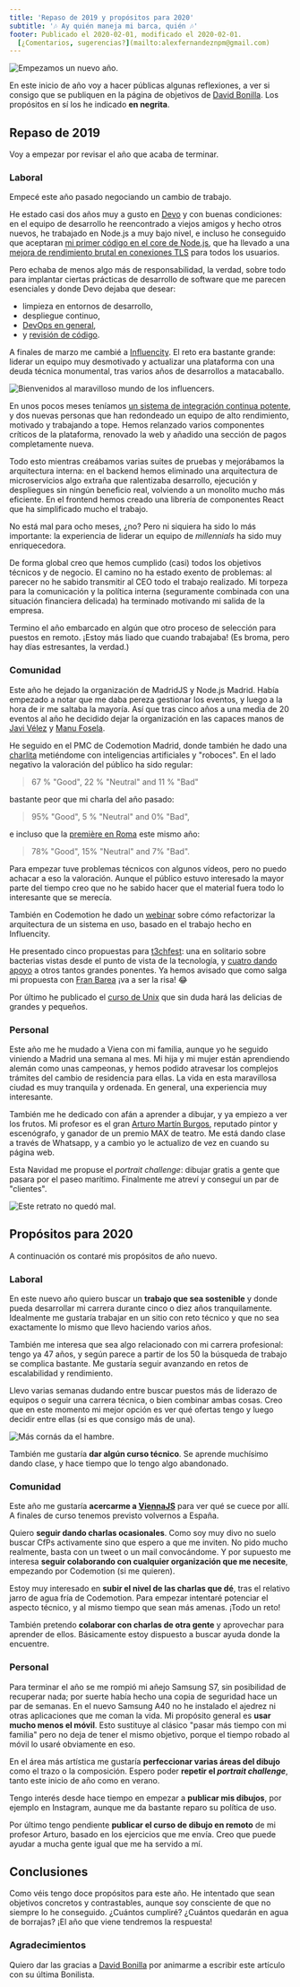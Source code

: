 ```yaml
---
title: 'Repaso de 2019 y propósitos para 2020'
subtitle: '🎶 Ay quién maneja mi barca, quién 🎶'
footer: Publicado el 2020-02-01, modificado el 2020-02-01.
  [¿Comentarios, sugerencias?](mailto:alexfernandeznpm@gmail.com)
---
```


![Empezamos un nuevo año.](pics/repaso-anyo-nuevo.jpg "San Isidro Concert at Retiro Park, fuente: https://commons.wikimedia.org/wiki/File:MADRID_060515_MXALX_096.jpg")

En este inicio de año voy a hacer públicas algunas reflexiones,
a ver si consigo que se publiquen en la página de objetivos de
[David Bonilla](https://bonillaware.com/objetivos-para-2020).
Los propósitos en sí los he indicado **en negrita**.

## Repaso de 2019

Voy a empezar por revisar el año que acaba de terminar.

### Laboral

Empecé este año pasado negociando un cambio de trabajo.

He estado casi dos años muy a gusto en [Devo](https://www.devo.com/)
y con buenas condiciones:
en el equipo de desarrollo he reencontrado a viejos amigos y hecho otros nuevos,
he trabajado en Node.js a muy bajo nivel,
e incluso he conseguido que aceptaran
[mi primer código en el core de Node.js](https://github.com/nodejs/node/pull/20344),
que ha llevado a una
[mejora de rendimiento brutal en conexiones TLS](https://github.com/nodejs/node/pull/27861)
para todos los usuarios.

Pero echaba de menos algo más de responsabilidad, la verdad,
sobre todo para implantar ciertas prácticas de desarrollo de software
que me parecen esenciales y donde Devo dejaba que desear:

* limpieza en entornos de desarrollo,
* despliegue continuo,
* [DevOps en general](http://pinchito.es/2017/build-your-own-devops-infrastructure.html),
* y [revisión de código](http://pinchito.es/2018/has-anyone-else-seen-your-code.html).

A finales de marzo me cambié a
[Influencity](https://influencity.com/).
El reto era bastante grande:
liderar un equipo muy desmotivado y actualizar una plataforma con una deuda técnica monumental,
tras varios años de desarrollos a matacaballo.

![Bienvenidos al maravilloso mundo de los influencers.](pics/repaso-influencers.jpg "Mona et la laitière immortalisent leur voyage chez le cri, fuente: https://commons.wikimedia.org/wiki/File:Selfie_art.jpg")

En unos pocos meses teníamos
[un sistema de integración continua potente](http://pinchito.es/2019/devops-on-the-cheap.html),
y dos nuevas personas que han redondeado un equipo de alto rendimiento, motivado y trabajando a tope.
Hemos relanzado varios componentes críticos de la plataforma,
renovado la web y añadido una sección de pagos completamente nueva.

Todo esto mientras creábamos varias suites de pruebas y
mejorábamos la arquitectura interna:
en el backend hemos eliminado una arquitectura de microservicios algo extraña
que ralentizaba desarrollo, ejecución y despliegues sin ningún beneficio real,
volviendo a un monolito mucho más eficiente.
En el frontend hemos creado una librería de componentes React
que ha simplificado mucho el trabajo.

No está mal para ocho meses, ¿no?
Pero ni siquiera ha sido lo más importante:
la experiencia de liderar un equipo de _millennials_ ha sido muy enriquecedora.

De forma global creo que hemos cumplido (casi) todos los objetivos técnicos y de negocio.
El camino no ha estado exento de problemas:
al parecer no he sabido transmitir al CEO todo el trabajo realizado.
Mi torpeza para la comunicación y la política interna
(seguramente combinada con una situación financiera delicada)
ha terminado motivando mi salida de la empresa.

Termino el año embarcado en algún que otro proceso de selección para puestos en remoto.
¡Estoy más liado que cuando trabajaba!
(Es broma, pero hay días estresantes, la verdad.)

### Comunidad

Este año he dejado la organización de MadridJS y Node.js Madrid.
Había empezado a notar que me daba pereza gestionar los eventos,
y luego a la hora de ir me saltaba la mayoría.
Así que tras cinco años a una media de 20 eventos al año
he decidido dejar la organización en las capaces manos de
[Javi Vélez](https://twitter.com/javiervelezreye) y
[Manu Fosela](https://twitter.com/manufosela).

He seguido en el PMC de Codemotion Madrid,
donde también he dado una
[charlita](https://events.codemotion.com/conferences/madrid/2019/speaker/4421/)
metiéndome con inteligencias artificiales y "roboces".
En el lado negativo la valoración del público ha sido regular:

> 67 % "Good", 22 % "Neutral" and 11 % "Bad"

bastante peor que mi charla del año pasado:

> 95% "Good", 5 % "Neutral" and 0% "Bad",

e incluso que la [première en Roma](https://events.codemotion.com/conferences/rome/2019/speaker/4421/) este mismo año:

> 78% "Good",  15% "Neutral" and  7% "Bad".

Para empezar tuve problemas técnicos con algunos vídeos,
pero no puedo achacar a eso la valoración.
Aunque el público estuvo interesado la mayor parte del tiempo
creo que no he sabido hacer que el material fuera todo lo interesante que se merecía.

También en Codemotion he dado un
[webinar](https://extra.codemotion.com/webinar-alexfernandez-refactoringarchitecture/)
sobre cómo refactorizar la arquitectura de un sistema en uso,
basado en el trabajo hecho en Influencity.

He presentado cinco propuestas para
[t3chfest](https://t3chfest.es/2020/en):
una en solitario sobre bacterias vistas desde el punto de vista de la tecnología,
y [cuatro dando apoyo](https://twitter.com/pinchito/status/1207344167854247937) a otros tantos grandes ponentes.
Ya hemos avisado que como salga mi propuesta con [Fran Barea](https://twitter.com/MandisBack) ¡va a ser la risa! 😂

Por último he publicado el
[curso de Unix](http://pinchito.es/2019/curso-unix.html)
que sin duda hará las delicias de grandes y pequeños.

### Personal

Este año me he mudado a Viena con mi familia,
aunque yo he seguido viniendo a Madrid una semana al mes.
Mi hija y mi mujer están aprendiendo alemán como unas campeonas,
y hemos podido atravesar los complejos trámites del cambio de residencia para ellas.
La vida en esta maravillosa ciudad es muy tranquila y ordenada.
En general, una experiencia muy interesante.

También me he dedicado con afán a aprender a dibujar,
y ya empiezo a ver los frutos.
Mi profesor es el gran
[Arturo Martín Burgos](http://www.arturomartinburgos.com/),
reputado pintor y escenógrafo, y ganador de un premio MAX de teatro.
Me está dando clase a través de Whatsapp,
y a cambio yo le actualizo de vez en cuando su página web.

Esta Navidad me propuse el _portrait challenge_:
dibujar gratis a gente que pasara por el paseo marítimo.
Finalmente me atreví y conseguí un par de "clientes".

![Este retrato no quedó mal.](pics/repaso-retrato.jpg "Afortunado poseedor de un Fernández")

## Propósitos para 2020

A continuación os contaré mis propósitos de año nuevo.

### Laboral

En este nuevo año quiero buscar un **trabajo que sea sostenible**
y donde pueda desarrollar mi carrera durante cinco o diez años tranquilamente.
Idealmente me gustaría trabajar en un sitio con reto técnico
y que no sea exactamente lo mismo que llevo haciendo varios años.

También me interesa que sea algo relacionado con mi carrera profesional:
tengo ya 47 años, y según parece a partir de los 50 la búsqueda de trabajo se complica bastante.
Me gustaría seguir avanzando en retos de escalabilidad y rendimiento.

Llevo varias semanas dudando entre buscar puestos más de liderazo de equipos o seguir una carrera técnica,
o bien combinar ambas cosas.
Creo que en este momento mi mejor opción es ver qué ofertas tengo
y luego decidir entre ellas
(si es que consigo más de una).

![Más cornás da el hambre.](pics/repaso-desempleo.jpg "Unemployed men queued outside a depression soup kitchen opened in Chicago by Al Capone, fuente: https://commons.wikimedia.org/wiki/File:Unemployed_men_queued_outside_a_depression_soup_kitchen_opened_in_Chicago_by_Al_Capone,_02-1931_-_NARA_-_541927.jpg")

También me gustaría **dar algún curso técnico**.
Se aprende muchísimo dando clase,
y hace tiempo que lo tengo algo abandonado.

### Comunidad

Este año me gustaría **acercarme a
[ViennaJS](https://viennajs.org/)**
para ver qué se cuece por allí.
A finales de curso tenemos previsto volvernos a España.

Quiero **seguir dando charlas ocasionales**.
Como soy muy divo no suelo buscar CfPs activamente sino que espero a que me inviten.
No pido mucho realmente, basta con un tweet o un mail convocándome.
Y por supuesto me interesa **seguir colaborando con cualquier organización que me necesite**,
empezando por Codemotion (si me quieren).

Estoy muy interesado en **subir el nivel de las charlas que dé**,
tras el relativo jarro de agua fría de Codemotion.
Para empezar intentaré potenciar el aspecto técnico,
y al mismo tiempo que sean más amenas.
¡Todo un reto!

También pretendo **colaborar con charlas de otra gente**
y aprovechar para aprender de ellos.
Básicamente estoy dispuesto a buscar ayuda donde la encuentre.

### Personal

Para terminar el año se me rompió mi añejo Samsung S7,
sin posibilidad de recuperar nada;
por suerte había hecho una copia de seguridad hace un par de semanas.
En el nuevo Samsung A40 no he instalado el ajedrez ni otras aplicaciones que me coman la vida.
Mi propósito general es **usar mucho menos el móvil**.
Esto sustituye al clásico "pasar más tiempo con mi familia" pero no deja de tener el mismo objetivo,
porque el tiempo robado al móvil lo usaré obviamente en eso.

En el área más artística me gustaría **perfeccionar varias áreas del dibujo**
como el trazo o la composición.
Espero poder **repetir el _portrait challenge_**,
tanto este inicio de año como en verano.

Tengo interés desde hace tiempo en empezar a **publicar mis dibujos**,
por ejemplo en Instagram,
aunque me da bastante reparo su política de uso.

Por último tengo pendiente **publicar el curso de dibujo en remoto** de mi profesor Arturo,
basado en los ejercicios que me envía.
Creo que puede ayudar a mucha gente igual que me ha servido a mí.

## Conclusiones

Como véis tengo doce propósitos para este año.
He intentado que sean objetivos concretos y contrastables,
aunque soy consciente de que no siempre lo he conseguido.
¿Cuántos cumpliré?
¿Cuántos quedarán en agua de borrajas?
¡El año que viene tendremos la respuesta!

### Agradecimientos

Quiero dar las gracias a
[David Bonilla](https://bonillaware.com/objetivos-para-2020)
por animarme a escribir este artículo con su última Bonilista.

